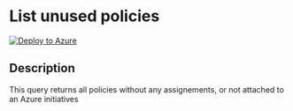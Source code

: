 # List unused policies

[![Deploy to Azure](https://aka.ms/deploytoazurebutton)](https://portal.azure.com/#create/Microsoft.Template/uri/https%3A%2F%2Fraw.githubusercontent.com%2Fwilfriedwoivre%2Fazure-resource-graph-queries%2Fmaster%2Fqueries%2Fpolicies%2Flist-unused-policies%2Fazuredeploy.json)



## Description

This query returns all policies without any assignements, or not attached to an Azure initiatives

